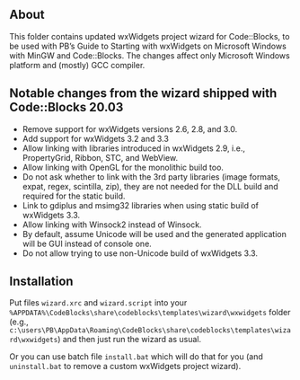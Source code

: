 About
-----
This folder contains updated wxWidgets project wizard for Code::Blocks, to be used with 
PB’s Guide to Starting with wxWidgets on Microsoft Windows with MinGW and Code::Blocks. 
The changes affect only Microsoft Windows platform and (mostly) GCC compiler.

Notable changes from the wizard shipped with Code::Blocks 20.03
-----
- Remove support for wxWidgets versions 2.6, 2.8, and 3.0.
- Add support for wxWidgets 3.2 and 3.3
- Allow linking with libraries introduced in wxWidgets 2.9, i.e., PropertyGrid, Ribbon, STC, and WebView.
- Allow linking with OpenGL for the monolithic build too.
- Do not ask whether to link with the 3rd party libraries (image formats, expat, regex, scintilla, zip), 
  they are not needed for the DLL build and required for the static build.
- Link to gdiplus and msimg32 libraries when using static build of wxWidgets 3.3.
- Allow linking with Winsock2 instead of Winsock.
- By default, assume Unicode will be used and the generated application will be GUI instead of console one.
- Do not allow trying to use non-Unicode build of wxWidgets 3.3.

Installation
-----
Put files `wizard.xrc` and `wizard.script` into your `%APPDATA%\CodeBlocks\share\codeblocks\templates\wizard\wxwidgets` folder
(e.g., `c:\users\PB\AppData\Roaming\CodeBlocks\share\codeblocks\templates\wizard\wxwidgets`) and then just run the wizard as usual.

Or you can use batch file `install.bat` which will do that for you (and `uninstall.bat` to remove a custom wxWidgets project wizard).
